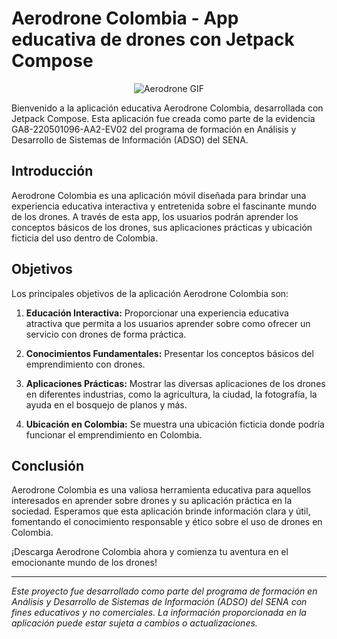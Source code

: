 # Aerodrone Colombia - App educativa de drones con Jetpack Compose



<p align="center">
  <img src="aerodrone.gif" alt="Aerodrone GIF"/>
</p>



Bienvenido a la aplicación educativa Aerodrone Colombia, desarrollada con Jetpack Compose. Esta aplicación fue creada como parte de la evidencia GA8-220501096-AA2-EV02 del programa de formación en Análisis y Desarrollo de Sistemas de Información (ADSO) del SENA.

## Introducción

Aerodrone Colombia es una aplicación móvil diseñada para brindar una experiencia educativa interactiva y entretenida sobre el fascinante mundo de los drones. A través de esta app, los usuarios podrán aprender los conceptos básicos de los drones, sus aplicaciones prácticas y ubicación ficticia del uso dentro de Colombia.

## Objetivos

Los principales objetivos de la aplicación Aerodrone Colombia son:

1. **Educación Interactiva:** Proporcionar una experiencia educativa atractiva que permita a los usuarios aprender sobre como ofrecer un servicio con drones de forma práctica.

2. **Conocimientos Fundamentales:** Presentar los conceptos básicos del emprendimiento con drones.

3. **Aplicaciones Prácticas:** Mostrar las diversas aplicaciones de los drones en diferentes industrias, como la agricultura, la ciudad, la fotografía, la ayuda en el bosquejo de planos y más.

4. **Ubicación en Colombia:** Se muestra una ubicación ficticia donde podría funcionar el emprendimiento en Colombia.


## Conclusión

Aerodrone Colombia es una valiosa herramienta educativa para aquellos interesados en aprender sobre drones y su aplicación práctica en la sociedad. Esperamos que esta aplicación brinde información clara y útil, fomentando el conocimiento responsable y ético sobre el uso de drones en Colombia.

¡Descarga Aerodrone Colombia ahora y comienza tu aventura en el emocionante mundo de los drones!

---

*Este proyecto fue desarrollado como parte del programa de formación en Análisis y Desarrollo de Sistemas de Información (ADSO) del SENA con fines educativos y no comerciales. La información proporcionada en la aplicación puede estar sujeta a cambios o actualizaciones.*

